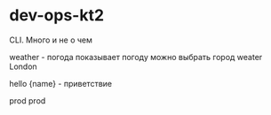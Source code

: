 # dev-ops-kt2

CLI. Много и не о чем 

weather - погода
показывает погоду можно выбрать город
weater London

hello {name} - приветствие

prod prod